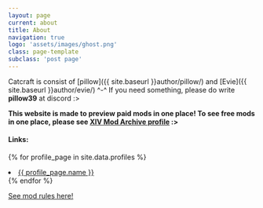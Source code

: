 ```yaml
---
layout: page
current: about
title: About
navigation: true
logo: 'assets/images/ghost.png'
class: page-template
subclass: 'post page'
---
```


Catcraft is consist of [pillow]({{ site.baseurl }}author/pillow/) and [Evie]({{ site.baseurl }}author/evie/) ^-^ If you need something, please do write **pillow39** at discord :>

**This website is made to preview paid mods in one place! To see free mods in one place, please see <a href="https://www.xivmodarchive.com/user/111283" target="_blank">XIV Mod Archive profile</a> :>**

#### Links:

{% for profile_page in site.data.profiles %}
<li><a href="{{ profile_page.link }}">{{ profile_page.name }}</a></li>
{% endfor %}

<a href="{{ site.baseurl }}rules/">See mod rules here!</a>